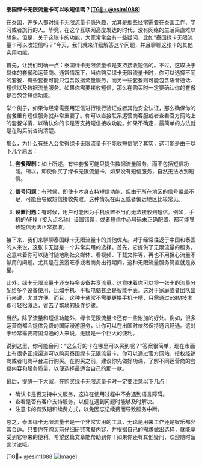 **泰国绿卡无限流量卡可以收短信嗎？[[TG💪+ @esim1088](https://t.me/s/esim1088)]**

在泰国，许多人都对绿卡无限流量卡感兴趣，尤其是那些经常需要在泰国工作、学习或者旅行的人。毕竟，在这个互联网高度发达的时代，没有网络的生活简直难以想象。但是，关于这张卡的功能，大家常常会有一些疑问，比如“泰国绿卡无限流量卡可以收短信吗？”今天，我们就来详细解答这个问题，并且聊聊这张卡的其他实用功能。

首先，让我们明确一点：泰国绿卡无限流量卡是支持接收短信的。不过，这取决于具体的套餐和运营商。通常情况下，当你购买绿卡无限流量卡时，你可以选择不同的套餐，有些套餐可能只包含数据流量服务，而另一些套餐则可能包含语音通话、短信以及数据流量服务。如果你需要接收短信，那么在购买时一定要确认你的套餐是否包含短信功能。

举个例子，如果你经常需要用短信进行银行验证或者其他安全认证，那么确保你的套餐里有短信服务就非常重要了。你可以直接联系运营商客服或者查看官方网站上的套餐详情，以确认你的卡是否支持短信接收功能。如果不确定，最简单的方法就是在购买前咨询清楚。

那么，为什么有些人会觉得绿卡无限流量卡不能收短信呢？其实，这可能是由于以下几个原因：

1. **套餐限制**：如上所述，有些套餐可能只提供数据流量服务，而不包括短信功能。所以，即使你买了绿卡无限流量卡，如果没有短信服务，自然无法收到短信。

2. **信号问题**：有时候，即使卡本身支持短信功能，但由于所在地区的信号覆盖不足，可能会导致短信接收失败。这种情况在山区或者偏远地区比较常见。

3. **设置问题**：有时候，用户可能因为手机设置不当而无法接收到短信。例如，手机的APN（接入点名称）设置错误，或者短信中心号码未正确配置，都可能导致短信无法正常接收。

接下来，我们来聊聊泰国绿卡无限流量卡的其他优点。对于经常往返于中国和泰国的人来说，这张卡无疑是一个非常实用的选择。首先，它提供了无限流量的服务，这意味着你可以随时随地刷社交媒体、看视频、下载文件等，再也不用担心流量不够用的问题。尤其是在旅游旺季或者商务出行期间，这种无限流量服务简直就是救星。

此外，绿卡无限流量卡还支持多设备共享流量。这意味着你可以将一张卡的流量分配给多个设备使用，比如手机、平板电脑甚至是智能手表。这对于家庭或者团队出行来说，尤其方便。而且，这种卡通常不需要更换手机卡槽，只需通过eSIM技术即可轻松激活，省去了繁琐的操作步骤。

当然，除了流量和短信功能外，绿卡无限流量卡还有一些附加的好处。例如，很多运营商都会提供免费的国际漫游服务，让你可以在出国时依然保持通讯畅通。这对于经常需要跨国沟通的人来说，无疑是一个巨大的便利。

说到这里，你可能会问：“这么好的卡在哪里可以买到呢？”答案很简单，现在市面上有很多正规渠道可以购买泰国绿卡无限流量卡。你可以通过官方网站、授权经销商或者电商平台进行购买。在购买之前，建议你先做好功课，了解不同运营商的套餐内容和服务质量，以便选择最适合自己的那一款。

最后，提醒一下大家，在购买绿卡无限流量卡时一定要注意以下几点：

- 确认卡是否支持中文服务，这样在使用过程中不会遇到语言障碍。
- 查看是否有客户支持服务，以便在遇到问题时能够及时解决。
- 注意卡的有效期和续费方式，以免因忘记续费而导致服务中断。

总之，泰国绿卡无限流量卡是一个非常实用的工具，无论是用来工作还是娱乐都非常合适。只要你在购买前仔细研究套餐内容，并根据自己的需求做出选择，就能享受到它带来的便利。希望这篇文章能帮助到你！如果你还有其他疑问，欢迎随时留言讨论哦。

[[TG💪+ @esim1088](https://t.me/s/esim1088) ![Image](https://i.postimg.cc/4NQfJmqS/Snipaste-2025-05-13-00-14-12.png)]